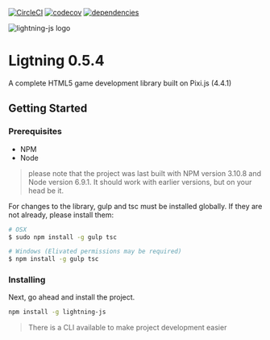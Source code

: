 [![CircleCI](https://circleci.com/gh/Sprite-Storm/lightning-js/tree/master.svg?style=svg)](https://circleci.com/gh/Sprite-Storm/lightning-js/tree/master)
[![codecov](https://codecov.io/gh/megmut/lightning-js/branch/master/graph/badge.svg)](https://codecov.io/gh/megmut/lightning-js)
[![dependencies](https://david-dm.org/megmut/lightning-js.svg)](https://david-dm.org/megmut/lightning-js.svg)


![lightning-js logo](https://preview.ibb.co/gLBF3R/readme_header.png)


# Ligtning 0.5.4

A complete HTML5 game development library built on Pixi.js (4.4.1)

## Getting Started

### Prerequisites

- NPM
- Node
> please note that the project was last built with NPM version 3.10.8 and Node version 6.9.1. It should work with earlier versions, but on your head be it.

For changes to the library, gulp and tsc must be installed globally. If they are not already, please install them:

```sh
# OSX
$ sudo npm install -g gulp tsc

# Windows (Elivated permissions may be required)
$ npm install -g gulp tsc
```

### Installing

Next, go ahead and install the project.

```sh
npm install -g lightning-js
```
> There is a CLI available to make project development easier
